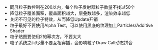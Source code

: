 - 同屏粒子数控制在200以内，每个粒子发射器粒子数量不找过50个
- 降低粒子覆盖面积，覆盖面积越大，层叠数越多，渲染效率越低
- 关闭不可见的粒子特效，从而降低Update开销
- 粒子最好不要使用Alpha Test，可以使用黑底的纹理加上Particles/Additive Shader
- 粒子贴图要使用2的幂次方，不要太大
- 粒子系统之间尽量不要互相穿插，会影响粒子Draw Call动态拼合